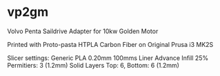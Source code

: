 # vp2gm
Volvo Penta Saildrive Adapter for 10kw Golden Motor

Printed with Proto-pasta HTPLA Carbon Fiber on Original Prusa i3 MK2S 

Slicer settings:
Generic PLA
0.20mm 100mms Liner Advance
Infill 25%
Permitiers: 3 (1.2mm) 
Solid Layers Top: 6, Bottom: 6 (1.2mm)
